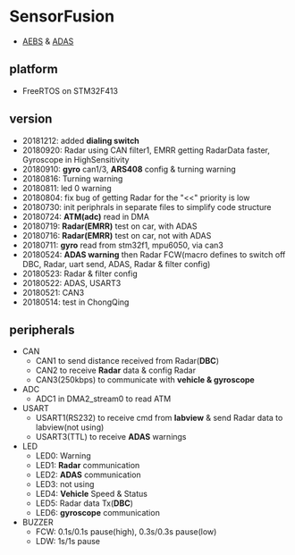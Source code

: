# SensorFusion
 * [AEBS](https://en.wikipedia.org/wiki/AEBS) & [ADAS](https://en.wikipedia.org/wiki/ADAS)

## platform
 * FreeRTOS on STM32F413

## version
 * 20181212: added **dialing switch**
 * 20180920: Radar using CAN filter1, EMRR getting RadarData faster, Gyroscope in HighSensitivity
 * 20180910: **gyro** can1/3, **ARS408** config & turning warning
 * 20180816: Turning warning
 * 20180811: led 0 warning
 * 20180804: fix bug of getting Radar for the "<<" priority is low
 * 20180730: init periphrals in separate files to simplify code structure
 * 20180724: **ATM(adc)** read in DMA
 * 20180719: **Radar(EMRR)** test on car, with ADAS
 * 20180716: **Radar(EMRR)** test on car, not with ADAS
 * 20180711: **gyro** read from stm32f1, mpu6050, via can3 
 * 20180524: **ADAS warning** then Radar FCW(macro defines to switch off DBC, Radar, uart send, ADAS, Radar & filter config)
 * 20180523: Radar & filter config
 * 20180522: ADAS, USART3
 * 20180521: CAN3
 * 20180514: test in ChongQing

## peripherals
* CAN
    * CAN1 to send distance received from Radar(**DBC**)
    * CAN2 to receive **Radar** data & config Radar
    * CAN3(250kbps) to communicate with **vehicle & gyroscope**
* ADC
    * ADC1 in DMA2_stream0 to read ATM
* USART
    * USART1(RS232) to receive cmd from **labview** & send Radar data to labview(not using)
    * USART3(TTL) to receive **ADAS** warnings
* LED
    * LED0: Warning
    * LED1: **Radar** communication
    * LED2: **ADAS** communication
    * LED3: not using
    * LED4: **Vehicle** Speed & Status
    * LED5: Radar data Tx(**DBC**)
    * LED6: **gyroscope** communication
* BUZZER
    * FCW: 0.1s/0.1s pause(high), 0.3s/0.3s pause(low)
    * LDW: 1s/1s pause
